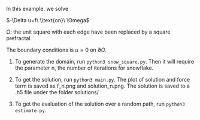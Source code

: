 In this example, we solve

$-\Delta u=f\ \\text{on}\ \Omega$

$\Omega$: the unit square with each edge have been replaced by a square prefractal.

The boundary conditions is $u=0$ on $\partial \Omega$. 

1. To generate the domain, run `python3 snow_square.py`. Then it will require the parameter n, the number of iterations for snowflake.

2. To get the solution, run `python3 main.py`. The plot of solution and force term is saved as f_n.png and solution_n.png. The solution is saved to a .h5 file under the folder solutions/

3. To get the evaluation of the solution over a random path, run `python3 estimate.py`.




